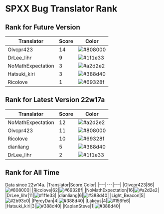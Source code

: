 # SPXX Bug Translator Rank
## Rank for Future Version
|Translator|Score|Color|
|---|---|---|
|Olvcpr423|14|![#808000](https://via.placeholder.com/15/808000/000000?text=+)|
|DrLee_lihr|9|![#1f1e33](https://via.placeholder.com/15/1f1e33/000000?text=+)|
|NoMathExpectation|3|![#a2d2e2](https://via.placeholder.com/15/a2d2e2/000000?text=+)|
|Hatsuki_kiri|3|![#388d40](https://via.placeholder.com/15/388d40/000000?text=+)|
|Ricolove|1|![#69328f](https://via.placeholder.com/15/69328f/000000?text=+)|
## Rank for Latest Version 22w17a
|Translator|Score|Color|
|---|---|---|
|NoMathExpectation|12|![#a2d2e2](https://via.placeholder.com/15/a2d2e2/000000?text=+)|
|Olvcpr423|11|![#808000](https://via.placeholder.com/15/808000/000000?text=+)|
|Ricolove|10|![#69328f](https://via.placeholder.com/15/69328f/000000?text=+)|
|dianliang|5|![#388d40](https://via.placeholder.com/15/388d40/000000?text=+)|
|DrLee_lihr|2|![#1f1e33](https://via.placeholder.com/15/1f1e33/000000?text=+)|
## Rank for All Time
Data since 22w14a.
|Translator|Score|Color|
|---|---|---|
|Olvcpr423|86|![#808000](https://via.placeholder.com/15/808000/000000?text=+)|
|Ricolove|62|![#69328f](https://via.placeholder.com/15/69328f/000000?text=+)|
|NoMathExpectation|16|![#a2d2e2](https://via.placeholder.com/15/a2d2e2/000000?text=+)|
|DrLee_lihr|11|![#1f1e33](https://via.placeholder.com/15/1f1e33/000000?text=+)|
|dianliang|6|![#388d40](https://via.placeholder.com/15/388d40/000000?text=+)|
|Light_Beacon|5|![#2b93c0](https://via.placeholder.com/15/2b93c0/000000?text=+)|
|PercyDan|4|![#388d40](https://via.placeholder.com/15/388d40/000000?text=+)|
|Lakeus|4|![#156fe6](https://via.placeholder.com/15/156fe6/000000?text=+)|
|Hatsuki_kiri|3|![#388d40](https://via.placeholder.com/15/388d40/000000?text=+)|
|KaplanSteve|1|![#388d40](https://via.placeholder.com/15/388d40/000000?text=+)|